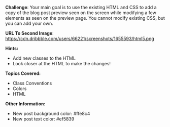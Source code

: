 **Challenge**:
Your main goal is to use the existing HTML and CSS to add a copy of the blog post preview seen on the screen while modifying a few elements as seen on the preview page. You cannot modify existing CSS, but you can add your own.

**URL To Second Image**:
https://cdn.dribbble.com/users/66221/screenshots/1655593/html5.png

**Hints:**
 - Add new classes to the HTML
 - Look closer at the HTML to make the changes!

**Topics Covered:**
 - Class Conventions
 - Colors
 - HTML

**Other Information:**
 - New post background color: #ffe8c4
 - New post text color: #ef5839
